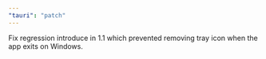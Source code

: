 ```yaml
---
"tauri": "patch"
---
```


Fix regression introduce in 1.1 which prevented removing tray icon when the app exits on Windows.
